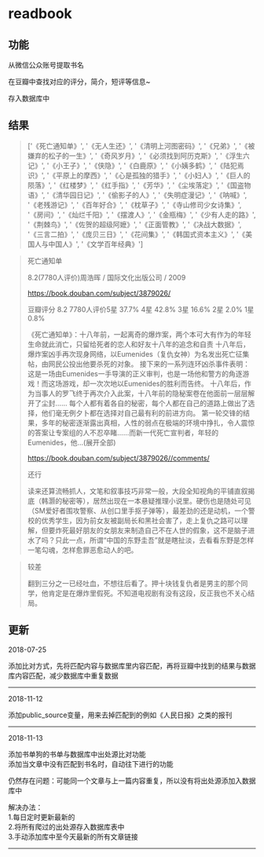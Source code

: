 # readbook
## 功能
从微信公众账号提取书名

在豆瓣中查找对应的评分，简介，短评等信息~

存入数据库中
## 结果

    
> ['《死亡通知单》', '《无人生还》', '《清明上河图密码》', '《兄弟》', '《被嫌弃的松子的一生》', '《奇风岁月》', '《必须找到阿历克斯》', '《浮生六记》', '《小王子》', '《侠隐》', '《白鹿原》', '《小姨多鹤》', '《陆犯焉识》', '《平原上的摩西》', '《心是孤独的猎手》', '《小妇人》', '《巨人的陨落》', '《红楼梦》', '《红手指》', '《芳华》', '《尘埃落定》', '《国盗物语》', '《清华园日记》', '《偷影子的人》', '《失明症漫记》', '《呐喊》', '《老残游记》', '《百年好合》', '《枕草子》', '《寺山修司少女诗集》', '《房间》', '《灿烂千阳》', '《摆渡人》', '《金瓶梅》', '《少有人走的路》', '《荆棘鸟》', '《佐贺的超级阿嬷》', '《正面管教》', '《决战大数据》', '《三言二拍》', '《庞贝三日》', '《花间集》', '《韩国式资本主义》', '《美国人与中国人》', '《文学百年经典》']

>死亡通知单 
>
>8.2(7780人评价)周浩晖 / 国际文化出版公司 / 2009
>
>https://book.douban.com/subject/3879026/
>
>豆瓣评分 8.2 7780人评价5星 37.7% 4星 42.8% 3星 16.6% 2星 2.0% 1星 0.8%
>
>《死亡通知单》：十八年前，一起离奇的爆炸案，两个本可大有作为的年轻生命就此消亡，只留给死者的恋人和好友十八年的追念和自责 十八年后，爆炸案凶手再次现身网络，以Eumenides（复仇女神）为名发出死亡征集帖，由网民公投出他要杀死的对象。 接下来的一系列连环凶杀事件表明：这是一场由Eumenides一手导演的正义审判，也是一场他和警方的角逐游戏！而这场游戏，却一次次地以Eumenides的胜利而告终。 十八年后，作为当事人的罗飞终于再次介入此案，十八年前的隐秘案卷在他面前一层层解开了尘封…… 每个人都有着各自的秘密，每个人都在自己的道路上做出了选择，他们毫无例夕卜都在选择对自己最有利的前进方向。 第一轮交锋的结果，多年的秘密逐渐露出真相，人性的弱点在极端的环境中挣扎，令人震惊的答案让专案组的人不忍卒睹……而新一代死亡宣判者，年轻的Eumenides，他...(展开全部)
>
>https://book.douban.com/subject/3879026//comments/
>
>还行
>
>读来还算流畅抓人，文笔和叙事技巧非常一般，大段全知视角的平铺直叙揭底（韩灏的秘密等），居然出现在一本悬疑推理小说里。硬伤也是随处可见（SM爱好者围攻警察、从创口里手抠子弹等），最差劲的还是动机，一个警校的优秀学生，因为前女友被副局长和黑社会害了，走上复仇之路可以理解，但要炸死最好朋友的女朋友来制造自己不在人世的假象，这不是脑子进水了吗？只此一点，所谓“中国的东野圭吾”就是瞎扯淡，去看看东野是怎样一笔勾魂，怎样愈罪恶愈动人的吧。

>较差
>
>翻到三分之一已经吐血，不想往后看了。押十块钱复仇者是男主的那个同学，他肯定是在爆炸里假死。不知道电视剧有没有这段，反正我也不关心结局。

## 更新

2018-07-25

添加比对方式，先将匹配内容与数据库里内容匹配，再将豆瓣中找到的结果与数据库内容匹配，减少数据库中重复数据

----------

2018-11-12

添加public_source变量，用来去掉匹配到的例如《人民日报》之类的报刊

----------

2018-11-13

添加书单狗的书单与数据库中出处源比对功能<br>
添加当文章中没有匹配到书名时，自动往下进行的功能

仍然存在问题：可能同一个文章与上一篇内容重复，所以没有将出处源添加入数据库中

解决办法：<br>
1.每日定时更新最新的<br>
2.将所有爬过的出处源存入数据库表中<br>
3.手动添加库中至今天最新的所有文章链接<br>

----------

